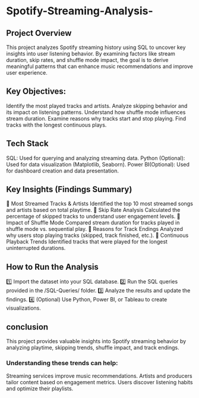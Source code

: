 # Spotify-Streaming-Analysis-
## Project Overview
This project analyzes Spotify streaming history using SQL to uncover key insights into user listening behavior. By examining factors like stream duration, skip rates, and shuffle mode impact, the goal is to derive meaningful patterns that can enhance music recommendations and improve user experience.

## Key Objectives:
Identify the most played tracks and artists.
Analyze skipping behavior and its impact on listening patterns.
Understand how shuffle mode influences stream duration.
Examine reasons why tracks start and stop playing.
Find tracks with the longest continuous plays.

## Tech Stack
SQL: Used for querying and analyzing streaming data.
Python (Optional): Used for data visualization (Matplotlib, Seaborn).
Power BI(Optional): Used for dashboard creation and data presentation.


## Key Insights (Findings Summary)
🔹 Most Streamed Tracks & Artists
Identified the top 10 most streamed songs and artists based on total playtime.
🔹 Skip Rate Analysis
Calculated the percentage of skipped tracks to understand user engagement levels.
🔹 Impact of Shuffle Mode
Compared stream duration for tracks played in shuffle mode vs. sequential play.
🔹 Reasons for Track Endings
Analyzed why users stop playing tracks (skipped, track finished, etc.).
🔹 Continuous Playback Trends
Identified tracks that were played for the longest uninterrupted durations.

## How to Run the Analysis
1️⃣ Import the dataset into your SQL database.
2️⃣ Run the SQL queries provided in the /SQL-Queries/ folder.
3️⃣ Analyze the results and update the findings.
4️⃣ (Optional) Use Python, Power BI, or Tableau to create visualizations.

## conclusion
This project provides valuable insights into Spotify streaming behavior by analyzing playtime, skipping trends, shuffle impact, and track endings.

### Understanding these trends can help:

Streaming services improve music recommendations.
Artists and producers tailor content based on engagement metrics.
Users discover listening habits and optimize their playlists.
